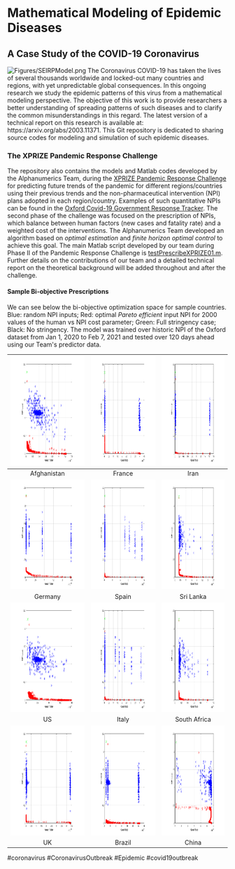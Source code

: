 # Mathematical Modeling of Epidemic Diseases
## A Case Study of the COVID-19 Coronavirus
<!-- <p align="center"> -->
  <img src="Figures/SEIRPModel.png" width="400" alt="Figures/SEIRPModel.png">
<!-- </p> -->
The Coronavirus COVID-19 has taken the lives of several thousands worldwide and locked-out many countries and regions, with yet unpredictable global consequences.
In this ongoing research we study the epidemic patterns of this virus from a mathematical modeling perspective.
The objective of this work is to provide researchers a better understanding of spreading patterns of such diseases and to clarify the common misunderstandings in this regard.
The latest version of a technical report on this research is available at: https://arxiv.org/abs/2003.11371. This Git repository is dedicated to sharing source codes for modeling and simulation of such epidemic diseases.


### The XPRIZE Pandemic Response Challenge
The repository also contains the models and Matlab codes developed by the Alphanumerics Team, during the [XPRIZE Pandemic Response Challenge](https://www.xprize.org/challenge/pandemicresponse) for predicting future trends of the pandemic for different regions/countries using their previous trends and the non-pharmaceutical intervention (NPI) plans adopted in each region/country. Examples of such quantitative NPIs can be found in the [Oxford Covid-19 Government Response Tracker](https://github.com/OxCGRT/covid-policy-tracker). The second phase of the challenge was focused on the prescription of NPIs, which balance between human factors (new cases and fatality rate) and a weighted cost of the interventions. The Alphanumerics Team developed an algorithm based on *optimal estimation* and *finite horizon optimal control* to achieve this goal. The main Matlab script developed by our team during Phase II of the Pandemic Response Challenge is [testPrescribeXPRIZE01.m](testPrescribeXPRIZE01.m). Further details on the contributions of our team and a detailed technical report on the theoretical background will be added throughout and after the challenge.

#### Sample Bi-objective Prescriptions
We can see below the bi-objective optimization space for sample countries. Blue: random NPI inputs; Red: optimal *Pareto efficient* input NPI for 2000 values of the human vs NPI cost parameter; Green: Full stringency case; Black: No stringency. The model was trained over historic NPI of the Oxford dataset from Jan 1, 2020 to Feb 7, 2021 and tested over 120 days ahead using our Team's predictor data.

| <img height="250px" src="Figures/Afghanistan.png"> | <img height="250px" src="Figures/France.png"> | <img height="250px" src="Figures/Iran.png"> |
| :---: | :---: | :---: |
| Afghanistan | France | Iran |
| <img height="250px" src="Figures/Germany.png"> | <img height="250px" src="Figures/Spain.png"> | <img height="250px" src="Figures/SriLanka.png"> |
| Germany | Spain | Sri Lanka |
| <img height="250px" src="Figures/US.png"> | <img height="250px" src="Figures/Italy.png"> | <img height="250px" src="Figures/SouthAfrica.png"> |
| US | Italy | South Africa |
| <img height="250px" src="Figures/UK.png"> | <img height="250px" src="Figures/Brazil.png"> | <img height="250px" src="Figures/China.png"> |
| UK | Brazil | China |


#coronavirus #CoronavirusOutbreak #Epidemic #covid19outbreak
